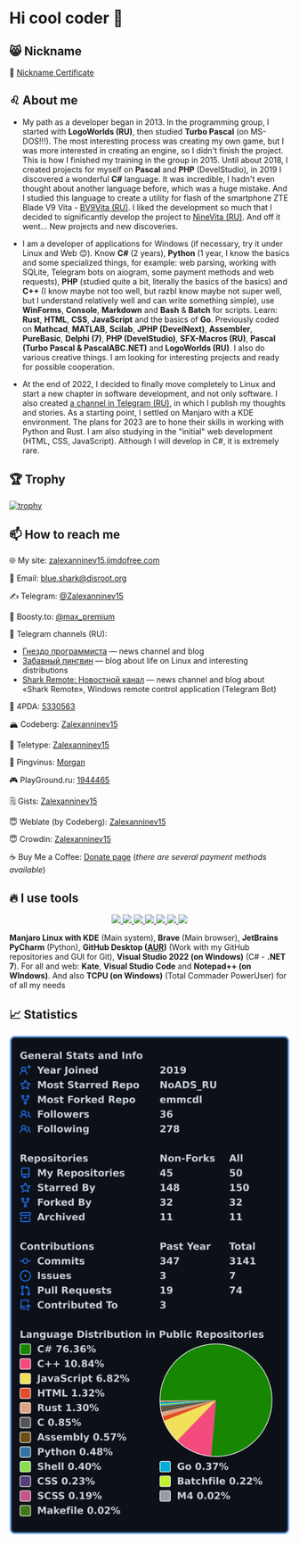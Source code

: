 # Hi cool coder 🤘

## 😸 Nickname

  👤 [Nickname Certificate](https://mynickname.com/en/Zalexanninev15)
  
## ♌ About me

- My path as a developer began in 2013. In the programming group, I started with **LogoWorlds (RU)**, then studied **Turbo Pascal** (on MS-DOS!!!). The most interesting process was creating my own game, but I was more interested in creating an engine, so I didn't finish the project. This is how I finished my training in the group in 2015. Until about 2018, I created projects for myself on **Pascal** and **PHP** (DevelStudio), in 2019 I discovered a wonderful **C#** language. It was incredible, I hadn't even thought about another language before, which was a huge mistake. And I studied this language to create a utility for flash of the smartphone ZTE Blade V9 Vita - [BV9Vita (RU)](https://4pda.to/forum/index.php?showtopic=952274&view=findpost&p=88382383). I liked the development so much that I decided to significantly develop the project to [NineVita (RU)](https://4pda.to/forum/index.php?showtopic=952274&view=findpost&p=91409816). And off it went... New projects and new discoveries. 

- I am a developer of applications for Windows (if necessary, try it under Linux and Web 😊). Know **C#** (2 years), **Python** (1 year, I know the basics and some specialized things, for example: web parsing, working with SQLite, Telegram bots on aiogram, some payment methods and web requests), **PHP** (studied quite a bit, literally the basics of the basics) and **C++** (I know maybe not too well, but razbI know maybe not super well, but I understand relatively well and can write something simple), use **WinForms**, **Console**, **Markdown** and **Bash** & **Batch** for scripts. Learn: **Rust**, **HTML**, **CSS**, **JavaScript** and the basics of **Go**. Previously coded on **Mathcad**, **MATLAB**, **Scilab**, **JPHP (DevelNext)**, **Assembler**, **PureBasic**, **Delphi (7)**, **PHP (DevelStudio)**, **SFX-Macros (RU)**, **Pascal (Turbo Pascal & PascalABC.NET)** and **LogoWorlds (RU)**. I also do various creative things. I am looking for interesting projects and ready for possible cooperation.

- At the end of 2022, I decided to finally move completely to Linux and start a new chapter in software development, and not only software. I also created [a channel in Telegram (RU)](https://ttttt.me/pingvinusfun), in which I publish my thoughts and stories. As a starting point, I settled on Manjaro with a KDE environment. The plans for 2023 are to hone their skills in working with Python and Rust. I am also studying in the "initial" web development (HTML, CSS, JavaScript). Although I will develop in C#, it is extremely rare.

## 🏆 Trophy

[![trophy](https://github-profile-trophy.vercel.app/?username=Zalexanninev15&theme=algolia&margin-w=7&margin-h=7&rank=A,AAA,AA,B,BB,BBB,SECRET&row=2&column=3)](https://github.com/Zalexanninev15/github-profile-trophy)

## 📫 How to reach me

  🌐 My site: [zalexanninev15.jimdofree.com](https://zalexanninev15.jimdofree.com)

  📨 Email: [blue.shark@disroot.org](mailto:blue.shark@disroot.org)
  
  ✍ Telegram: [@Zalexanninev15](https://t.me/Zalexanninev15)

  🎁 Boosty.to: [@max_premium](https://boosty.to/max_premium)

  📰 Telegram channels (RU): 
  - [Гнездо программиста](https://ttttt.me/Zalexanninev15_News) — news channel and blog 
  - [Забавный пингвин](https://ttttt.me/funnypenguin) — blog about life on Linux and interesting distributions
  - [Shark Remote: Новостной канал](https://ttttt.me/NewsWiT) — news channel and blog about «Shark Remote», Windows remote control application (Telegram Bot)
  
  📱 4PDA: [5330563](https://4pda.ru/forum/index.php?showuser=5330563)

  🏔 Codeberg: [Zalexanninev15](https://codeberg.org/Zalexanninev15)

  📝 Teletype: [Zalexanninev15](https://teletype.in/@zalexanninev15)
  
  🐧 Pingvinus: [Morgan](https://pingvinus.ru/user/morgan)

  🎮 PlayGround.ru: [1944465](https://users.playground.ru/1944465)

  🗒️ Gists: [Zalexanninev15](https://gist.github.com/Zalexanninev15)

  😇 Weblate (by Codeberg): [Zalexanninev15](https://translate.codeberg.org/user/Zalexanninev15)
  
  😇 Crowdin: [Zalexanninev15](https://crowdin.com/profile/Zalexanninev15) 

  ☕️ Buy Me a Coffee: [Donate page](https://zalexanninev15.jimdofree.com/buy-me-a-coffee) (*there are several payment methods available*)

## 🔥 I use tools

<div align="center">
  <a href="https://manjaro.org">
        <img src="https://img.shields.io/badge/Manjaro_Linux-%2335BF5C?style=for-the-badge&logo=manjaro&logoColor=white" />
  </a>
  <a href="https://brave.com">
        <img src="https://img.shields.io/badge/brave-%23FB542B.svg?&style=for-the-badge&logo=brave&logoColor=white" />
  </a>
  <a href="https://code.visualstudio.com">
        <img src="https://img.shields.io/badge/Visual_Studio_Code-%23007ACC.svg?&style=for-the-badge&logo=visualstudiocode&logoColor=white" />
  </a>
  <a href="https://www.jetbrains.com/pycharm">
        <img src="https://img.shields.io/badge/pycharm-%23000000.svg?&style=for-the-badge&logo=pycharm&logoColor=white" />
  </a>
  <a href="https://desktop.github.com">
        <img src="https://img.shields.io/badge/GitHub_Desktop-24292E?style=for-the-badge&logo=github&logoColor=#692786" />
  </a>
  <a href="https://visualstudio.microsoft.com/vs/community">
        <img src="https://img.shields.io/badge/Visual_Studio_2022-473EA3?style=for-the-badge&logo=visualstudio&logoColor=#8661C5" />
  </a>
  <a href="https://notepad-plus-plus.org">
        <img src="https://img.shields.io/badge/Notepad++-A9F37E?style=for-the-badge&logo=notepadplusplus&logoColor=black" />
  </a>
  <p>
</div>

**Manjaro Linux with KDE** (Main system), **Brave** (Main browser), **JetBrains PyCharm** (Python), **GitHub Desktop ([AUR](https://aur.archlinux.org/packages/github-desktop))** (Work with my GitHub repositories and GUI for Git), **Visual Studio 2022 (on Windows)** (C# - **.NET 7**). For all and web: **Kate**, **Visual Studio Code** and **Notepad++ (on WIndows)**. And also **TCPU (on Windows)** (Total Commader PowerUser) for of all my needs

## 📈 Statistics

![My user statistics](images/userstats.svg)
